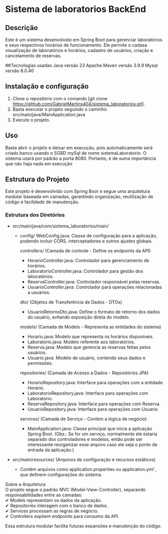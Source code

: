 # Sistema de laboratorios BackEnd

## Descrição
Este é um sistema desenvolvido em Spring Boot para gerenciar laboratórios e seus respectivos horários de funcionamento. Ele permite o cadasa visualização de laboratórios e horários, cadastro de usuários, criação e cancelamento de reservas.

##Tecnologias usadas
Java versão 23
Apache Maven versão 3.9.9
Mysql versão 8.0.40


## Instalação e configuração
1. Clone o repositório com o comando [git clone https://github.com/GabrielMartins404/sistema_laboratorios.git].
2. Basta executar o projeto seguindo o caminho: src/main/java/MainApplication.java
3. Execute o projeto.

## Uso
Basta abrir o projeto e deixar em execução, pois automaticamente será criado banco usando o SGBD mySql de nome sistemaLaboratorio.
O sistema usará por padrão a porta 8080. Portanto, é de suma importância que não haja nada em execução

## Estrutura do Projeto

Este projeto é desenvolvido com Spring Boot e segue uma arquitetura modular baseada em camadas, garantindo organização, reutilização de código e facilidade de manutenção.  

### Estrutura dos Diretórios  

- src/main/java/com/sistema_laboratorios/main/  
  - config/
    WebConfig.java: Classe de configuração para a aplicação, podendo incluir CORS, interceptadores e outros ajustes globais.  

    controllers/ (Camada de controle - Define os endpoints da API) 
    - HorarioController.java: Controlador para gerenciamento de horários.  
    - LaboratorioController.java: Controlador para gestão dos laboratórios.  
    - ReservaController.java: Controlador responsável pelas reservas.  
    - UsuarioController.java: Controlador para operações relacionadas a usuários.  

    dto/ (Objetos de Transferência de Dados - DTOs) 
    - UsuarioRetornoDto.java: Define o formato de retorno dos dados do usuário, evitando exposição direta do modelo.  

    models/ (Camada de Modelo - Representa as entidades do sistema)  
    - Horario.java: Modelo que representa os horários disponíveis.  
    - Laboratorio.java: Modelo referente aos laboratórios.  
    - Reserva.java: Modelo que gerencia as reservas feitas pelos usuários.  
    - Usuario.java: Modelo de usuário, contendo seus dados e permissões.  

    repositories/ (Camada de Acesso a Dados - Repositórios JPA)  
    - HorarioRepository.java: Interface para operações com a entidade Horario.  
    - LaboratorioRepository.java: Interface para operações com Laboratorio.  
    - ReservaRepository.java: Interface para operações com Reserva.  
    - UsuarioRepository.java: Interface para operações com Usuario.  

    services/ (Camada de Serviço - Contém a lógica de negócio) 
    - MainApplication.java: Classe principal que inicia a aplicação Spring Boot. (Obs.: Se for um serviço, normalmente ele estaria separado dos controladores e modelos, então pode ser interessante reorganizar esse arquivo caso ele seja o ponto de entrada da aplicação.)  

- src/main/resources/ (Arquivos de configuração e recursos estáticos)
  - Contém arquivos como application.properties ou application.yml`, que definem configurações do sistema.
  
 Sobre a Arquitetura  
O projeto segue o padrão MVC (Model-View-Controller), separando responsabilidades entre as camadas:  
✔ Models representam os dados da aplicação.  
✔ Repositories interagem com o banco de dados.  
✔ Services processam as regras de negócio.  
✔ Controllers expõem endpoints para consumo da API.  

Essa estrutura modular facilita futuras expansões e manutenção do código.  

